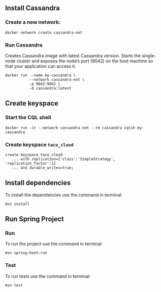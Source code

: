 ## Install Cassandra
### Create a new network:
```
docker network create cassandra-net
```

### Run Cassandra
Creates Cassandra image with latest Cassandra version. Starts the single-node cluster and exposes the node’s port (9042) on the host machine so that your application can access it.
```
docker run --name my-cassandra \
           --network cassandra-net \
           -p 9042:9042 \
           -d cassandra:latest
```

## Create keyspace
### Start the CQL shell
```
docker run -it --network cassandra-net --rm cassandra cqlsh my-cassandra
```

### Create keyspace `taco_cloud`
```
create keyspace taco_cloud
   ... with replication={'class':'SimpleStrategy', 'replication_factor':1}
   ... and durable_writes=true;
```

## Install dependencies
To install the dependencies use the command in terminal:
```
mvn install
```

## Run Spring Project

### Run
To run the project use the command in terminal:
```
mvn spring-boot:run
```

### Test
To run tests use the command in terminal:
```
mvn test
```
